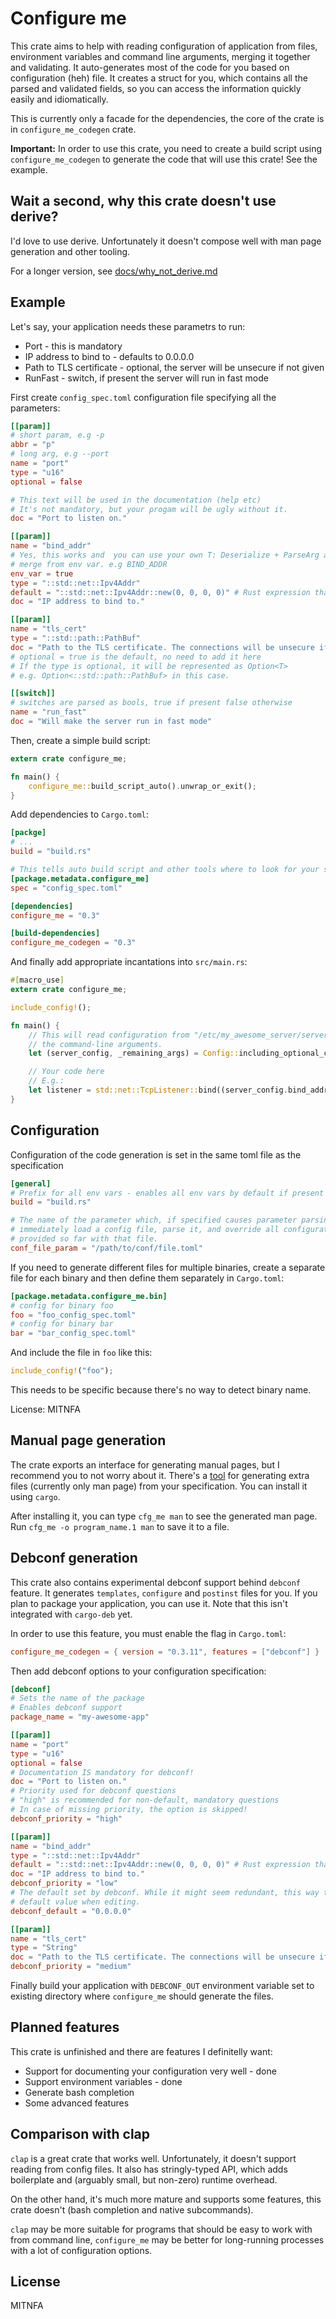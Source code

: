 
[comment]: <> (The first few sections of this document can be generated using cargo readme)
# Configure me

This crate aims to help with reading configuration of application from files,
environment variables and command line arguments, merging it together and
validating. It auto-generates most of the code for you based on configuration (heh)
file. It creates a struct for you, which contains all the parsed and validated
fields, so you can access the information quickly easily and idiomatically.

This is currently only a facade for the dependencies, the core of the crate is in
`configure_me_codegen` crate.

**Important:** In order to use this crate, you need to create a build script using
`configure_me_codegen` to generate the code that will use this crate! See the example.


Wait a second, why this crate doesn't use derive?
-------------------------------------------------

I'd love to use derive. Unfortunately it doesn't compose well with man page generation and other tooling.

For a longer version, see [docs/why\_not\_derive.md](docs/why_not_derive.md)

Example
-------

Let's say, your application needs these parametrs to run:

* Port - this is mandatory
* IP address to bind to - defaults to 0.0.0.0
* Path to TLS certificate - optional, the server will be unsecure if not given
* RunFast - switch, if present the server will run in fast mode

First create `config_spec.toml` configuration file specifying all the parameters:

```toml
[[param]]
# short param, e.g -p
abbr = "p"
# long arg, e.g --port
name = "port"
type = "u16"
optional = false

# This text will be used in the documentation (help etc)
# It's not mandatory, but your progam will be ugly without it.
doc = "Port to listen on."

[[param]]
name = "bind_addr"
# Yes, this works and  you can use your own T: Deserialize + ParseArg as well!
# merge from env var. e.g BIND_ADDR
env_var = true
type = "::std::net::Ipv4Addr"
default = "::std::net::Ipv4Addr::new(0, 0, 0, 0)" # Rust expression that creates the value
doc = "IP address to bind to."

[[param]]
name = "tls_cert"
type = "::std::path::PathBuf"
doc = "Path to the TLS certificate. The connections will be unsecure if it isn't provided."
# optional = true is the default, no need to add it here
# If the type is optional, it will be represented as Option<T>
# e.g. Option<::std::path::PathBuf> in this case.

[[switch]]
# switches are parsed as bools, true if present false otherwise
name = "run_fast"
doc = "Will make the server run in fast mode"
```

Then, create a simple build script:

```rust
extern crate configure_me;

fn main() {
    configure_me::build_script_auto().unwrap_or_exit();
}
```

Add dependencies to `Cargo.toml`:

```toml
[packge]
# ...
build = "build.rs"

# This tells auto build script and other tools where to look for your specificcation
[package.metadata.configure_me]
spec = "config_spec.toml"

[dependencies]
configure_me = "0.3"

[build-dependencies]
configure_me_codegen = "0.3"
```

And finally add appropriate incantations into `src/main.rs`:

```rust
#[macro_use]
extern crate configure_me;

include_config!();

fn main() {
    // This will read configuration from "/etc/my_awesome_server/server.conf" file and
    // the command-line arguments.
    let (server_config, _remaining_args) = Config::including_optional_config_files(&["/etc/my_awesome_server/server.conf]").unwrap_or_exit();

    // Your code here
    // E.g.:
    let listener = std::net::TcpListener::bind((server_config.bind_addr, server_config.port)).expect("Failed to bind socket");
}
```
Configuration
-------------
Configuration of the code generation is set in the same toml file as the specification
```toml
[general]
# Prefix for all env vars - enables all env vars by default if present
build = "build.rs"

# The name of the parameter which, if specified causes parameter parsing to
# immediately load a config file, parse it, and override all configuration
# provided so far with that file.
conf_file_param = "/path/to/conf/file.toml"
```

If you need to generate different files for multiple binaries, create a separate file for each binary and then define them separately in `Cargo.toml`:

```toml
[package.metadata.configure_me.bin]
# config for binary foo
foo = "foo_config_spec.toml"
# config for binary bar
bar = "bar_config_spec.toml"
```

And include the file in `foo` like this:

```rust
include_config!("foo");
```

This needs to be specific because there's no way to detect binary name.

License: MITNFA


Manual page generation
----------------------

The crate exports an interface for generating manual pages, but I recommend you to not worry about it.
There's a [tool](https://github.com/Kixunil/cfg_me) for generating extra files (currently only man page) from your specification. You can install it using `cargo`.

After installing it, you can type `cfg_me man` to see the generated man page. Run `cfg_me -o program_name.1 man` to save it to a file.

Debconf generation
------------------

This crate also contains experimental debconf support behind `debconf` feature. It generates `templates`, `configure` and `postinst` files for you. If you plan to package your application, you can use it. Note that this isn't integrated with `cargo-deb` yet.

In order to use this feature, you must enable the flag in `Cargo.toml`:

```toml
configure_me_codegen = { version = "0.3.11", features = ["debconf"] }
```

Then add debconf options to your configuration specification:

```toml
[debconf]
# Sets the name of the package
# Enables debconf support
package_name = "my-awesome-app"

[[param]]
name = "port"
type = "u16"
optional = false
# Documentation IS mandatory for debconf!
doc = "Port to listen on."
# Priority used for debconf questions
# "high" is recommended for non-default, mandatory questions
# In case of missing priority, the option is skipped!
debconf_priority = "high"

[[param]]
name = "bind_addr"
type = "::std::net::Ipv4Addr"
default = "::std::net::Ipv4Addr::new(0, 0, 0, 0)" # Rust expression that creates the value
doc = "IP address to bind to."
debconf_priority = "low"
# The default set by debconf. While it might seem redundant, this way the user sees the
# default value when editing.
debconf_default = "0.0.0.0"

[[param]]
name = "tls_cert"
type = "String"
doc = "Path to the TLS certificate. The connections will be unsecure if it isn't provided."
debconf_priority = "medium"
```

Finally build your application with `DEBCONF_OUT` environment variable set to existing directory
where `configure_me` should generate the files.

Planned features
----------------

This crate is unfinished and there are features I definitelly want:

* Support for documenting your configuration very well - done
* Support environment variables - done
* Generate bash completion
* Some advanced features

Comparison with clap
--------------------

`clap` is a great crate that works well. Unfortunately, it doesn't support reading from config files. It also has stringly-typed API, which adds boilerplate and (arguably small, but non-zero) runtime overhead.

On the other hand, it's much more mature and supports some features, this crate doesn't (bash completion and native subcommands).

`clap` may be more suitable for programs that should be easy to work with from command line, `configure_me` may be better for long-running processes with a lot of configuration options.

License
-------

MITNFA

